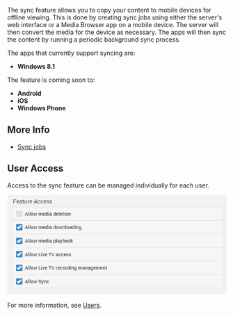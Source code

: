 The sync feature allows you to copy your content to mobile devices for offline viewing. This is done by creating sync jobs using either the server's web interface or a Media Browser app on a mobile device. The server will then convert the media for the device as necessary. The apps will then sync the content by running a periodic background sync process.

The apps that currently support syncing are:

* **Windows 8.1**

The feature is coming soon to:

* **Android**
* **iOS**
* **Windows Phone**

## More Info

* [Sync jobs](Sync-Jobs)

## User Access

Access to the sync feature can be managed individually for each user. 

![](images/server/users21.png)

For more information, see [Users](Users).